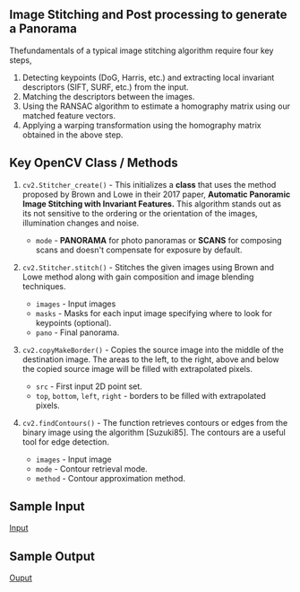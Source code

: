 ## Image Stitching and Post processing to generate a Panorama

Thefundamentals of a typical image stitching algorithm require four key steps,
1. Detecting keypoints (DoG, Harris, etc.) and extracting local invariant descriptors (SIFT, SURF, etc.) from the input.
2. Matching the descriptors between the images.
3. Using the RANSAC algorithm to estimate a homography matrix using our matched feature vectors.
4. Applying a warping transformation using the homography matrix obtained in the above step.

## Key OpenCV Class / Methods 

1. `cv2.Stitcher_create()`  - This initializes a **class** that uses the method proposed by Brown and Lowe in their 2017 paper, 
    **Automatic Panoramic Image Stitching with Invariant Features.** This algorithm stands out as its not sensitive to the ordering 
    or the orientation of the images, illumination changes and noise.
   * `mode` - **PANORAMA** for photo panoramas or **SCANS** for composing scans and doesn't compensate for exposure by default.
  
2. `cv2.Stitcher.stitch()` - Stitches the given images using Brown and Lowe method along with gain composition and image blending techniques.
   * `images` - Input images
   * `masks` -	Masks for each input image specifying where to look for keypoints (optional).
   * `pano`	- Final panorama.
      
3. `cv2.copyMakeBorder()` - Copies the source image into the middle of the destination image. 
    The areas to the left, to the right, above and below the copied source image will be filled with extrapolated pixels.
   * `src`	- First input 2D point set.
   * `top`, `bottom`, `left`, `right`	- borders to be filled with extrapolated pixels.

4. `cv2.findContours()` - The function retrieves contours or edges from the binary image using the algorithm [Suzuki85].
    The contours are a useful tool for edge detection.
    * `images` - Input image
    * `mode` -	Contour retrieval mode.
    * `method`	- Contour approximation method.

 
 ## Sample Input
  [Input](./Images/2/*)
 
 
 ## Sample Output

  [Ouput](./stitchedOutputProcessed.png)



